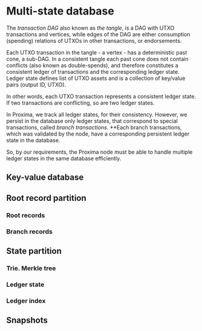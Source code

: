 # Multi-state database
The _transaction DAG_ also known as _the tangle_, is a DAG with UTXO transactions and vertices, while edges of the DAG are either consumption (spending) relations of UTXOs in other transactions, or endorsements.

Each UTXO transaction in the tangle - a vertex - has a deterministic past cone, a sub-DAG. In a consistent tangle each past cone does not contain conflicts (also known as double-spends), and therefore constitutes a consistent ledger of transactions and the corresponding ledger state. Ledger state defines list of UTXO assets and is a collection of key/value pairs (output ID, UTXO).

In other words, each UTXO transaction represents a consistent ledger state. If two transactions are conflicting, so are two ledger states.

In Proxima, we track all ledger states, for their consistency. However, we persist in the database only ledger states, that correspond to special transactions, called _branch transactions_. **Each branch transactions, which was validated by the node, have a corresponding persistent ledger state in the database.

So, by our requirements, the Proxima node must be able to handle multiple ledger states in the same  database efficiently.
## Key-value database

## Root record partition

### Root records

### Branch records

## State partition

### Trie. Merkle tree

### Ledger state

### Ledger index

## Snapshots